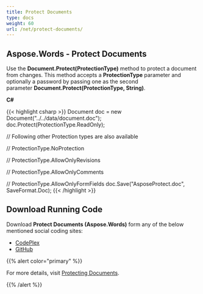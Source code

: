 ```yaml
---
title: Protect Documents
type: docs
weight: 60
url: /net/protect-documents/
---
```


## **Aspose.Words - Protect Documents**
Use the **Document.Protect(ProtectionType)** method to protect a document from changes. This method accepts a **ProtectionType** parameter and optionally a password by passing one as the second parameter **Document.Protect(ProtectionType, String)**.

**C#**

{{< highlight csharp >}}
Document doc = new Document("../../data/document.doc");
doc.Protect(ProtectionType.ReadOnly);

// Following other Protection types are also available

// ProtectionType.NoProtection

// ProtectionType.AllowOnlyRevisions

// ProtectionType.AllowOnlyComments

// ProtectionType.AllowOnlyFormFields
doc.Save("AsposeProtect.doc", SaveFormat.Doc);
{{< /highlight >}}
## **Download Running Code**
Download **Protect Documents (Aspose.Words)** form any of the below mentioned social coding sites:

- [CodePlex](https://asposenpoi.codeplex.com/downloads/get/1475282)
- [GitHub](https://github.com/aspose-words/Aspose.Words-for-.NET/releases/download/Aspose.Words_Features_Missing_in_NPOI_v_1.0/Protect.Documents.Aspose.Words.zip)

{{% alert color="primary" %}} 

For more details, visit [Protecting Documents](http://www.aspose.com/docs/display/wordsnet/Protecting+Documents).

{{% /alert %}}
